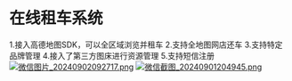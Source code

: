 # 在线租车系统
1.接入高德地图SDK，可以全区域浏览并租车
2.支持全地图网店还车
3.支持特定品牌管理
4.接入了第三方图床进行资源管理
5.支持短信注册
[![微信图片_20240902092717.png](https://img.933999.xyz/i/2024/09/02/66d518e6dca40.png)](https://img.933999.xyz/i/2024/09/02/66d518e6dca40.png)
[![微信截图_20240901204945.png](https://img.933999.xyz/i/2024/09/02/66d518e76d268.png)](https://img.933999.xyz/i/2024/09/02/66d518e76d268.png)
